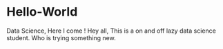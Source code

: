 # Hello-World
Data Science, Here I come !
Hey all,
This is a on and off lazy data science student. Who is trying something new.
